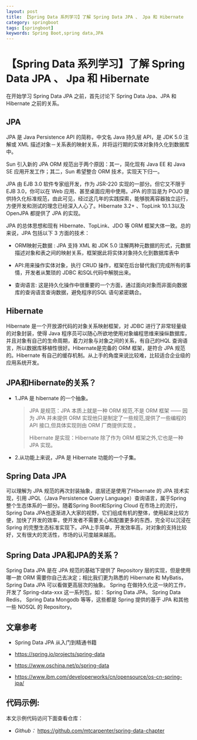 ```yaml
---
layout: post
title: 【Spring Data 系列学习】了解 Spring Data JPA 、 Jpa 和 Hibernate
category: springboot
tags: [springboot]
keywords: Spring Boot,spring data,JPA
---
```


# 【Spring Data 系列学习】了解 Spring Data JPA 、 Jpa 和 Hibernate 

在开始学习 Spring Data JPA 之前，首先讨论下 Spring Data Jpa、JPA 和 Hibernate 之前的关系。

## JPA

JPA 是 Java Persistence API  的简称，中文名 Java 持久层 API，是 JDK 5.0 注解或 XML 描述对象－关系表的映射关系，并将运行期的实体对象持久化到数据库中。

Sun 引入新的 JPA ORM 规范出于两个原因：其一，简化现有 Java EE 和 Java SE 应用开发工作；其二，Sun 希望整合 ORM 技术，实现天下归一。

JPA 由 EJB 3.0 软件专家组开发，作为 JSR-220 实现的一部分。但它又不限于 EJB 3.0，你可以在 Web 应用、甚至桌面应用中使用。JPA 的宗旨是为 POJO 提供持久化标准规范，由此可见，经过这几年的实践探索，能够脱离容器独立运行，方便开发和测试的理念已经深入人心了。Hibernate 3.2+ 、TopLink 10.1.3以及 OpenJPA 都提供了 JPA 的实现。

JPA 的总体思想和现有 Hibernate、TopLink、JDO 等 ORM 框架大体一致。总的来说，JPA 包括以下 3 方面的技术：

- ORM映射元数据 : JPA 支持 XML 和 JDK 5.0 注解两种元数据的形式，元数据描述对象和表之间的映射关系，框架据此将实体对象持久化到数据库表中

- API:用来操作实体对象，执行 CRUD 操作，框架在后台替代我们完成所有的事情，开发者从繁琐的 JDBC 和SQL代码中解脱出来。

- 查询语言: 这是持久化操作中很重要的一个方面，通过面向对象而非面向数据库的查询语言查询数据，避免程序的SQL 语句紧密耦合。

## Hibernate 

Hibernate 是一个开放源代码的对象关系映射框架，对 JDBC 进行了非常轻量级的对象封装，使得 Java 程序员可以随心所欲地使用对象编程思维来操纵数据库，并且对象有自己的生命周期，着力对象与对象之间的关系，有自己的HQL 查询语言，所以数据库移植性很好。Hibernate是完备的 ORM 框架，是符合 JPA 规范的。Hibernate 有自己的缓存机制。从上手的角度来说比较难，比较适合企业级的应用系统开发。

## JPA和Hibernate的关系？

- 1.JPA 是 hibernate 的一个抽象。

  > JPA 是规范：JPA 本质上就是一种 ORM 规范,不是 ORM 框架 —— 因为 JPA 并未提供 ORM 实现他只是制定了一些规范,提供了一些编程的 API 接口,但具体实现则由 ORM 厂商提供实现 。
  >
  > Hibernate 是实现：Hibernate 除了作为 ORM 框架之外,它也是一种 JPA 实现。	

- 2.从功能上来说，JPA 是 Hibernate 功能的一个子集。

## Spring Data JPA 

可以理解为 JPA 规范的再次封装抽象，底层还是使用了Hibernate 的 JPA 技术实现，引用 JPQL（Java Persistence Query Language）查询语言，属于Spring整个生态体系的一部分。随着Spring Boot和Spring Cloud 在市场上的流行，Spring Data JPA也逐渐进入大家的视野，它们组成有机的整体，使用起来比较方便，加快了开发的效率，使开发者不需要关心和配置更多的东西，完全可以沉浸在Spring 的完整生态标准实现下。JPA上手简单，开发效率高，对对象的支持比较好，又有很大的灵活性，市场的认可度越来越高。

## Spring Data JPA和JPA的关系？ 

Spring Data JPA 是在 JPA 规范的基础下提供了 Repository 层的实现，但是使用哪一款 ORM 需要你自己去决定；相比我们更为熟悉的 Hibernate 和 MyBatis， Spring Data JPA 可以看做更高层次的抽象。 Spring 在做持久化这一块的工作，开发了 Spring-data-xxx 这一系列包，如： Spring Data JPA， Spring Data Redis， Spring Data Mongodb 等等，这些都是 Spring 提供的基于 JPA 和其他一些 NOSQL 的 Repository。

## 文章参考

- Spring Data JPA 从入门到精通书籍

- https://spring.io/projects/spring-data

- https://www.oschina.net/p/spring-data

- https://www.ibm.com/developerworks/cn/opensource/os-cn-spring-jpa/

## 代码示例:

本文示例代码访问下面查看仓库：

- *Github：* https://github.com/mtcarpenter/spring-data-chapter